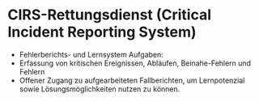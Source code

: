 # CIRS-Rettungsdienst (Critical Incident Reporting System)
+ Fehlerberichts- und Lernsystem
Aufgaben:
+ Erfassung von kritischen Ereignissen, Abläufen, Beinahe-Fehlern und Fehlern
+ Offener Zugang zu aufgearbeiteten Fallberichten, um Lernpotenzial sowie Lösungsmöglichkeiten nutzen zu können.